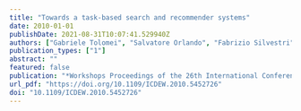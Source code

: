 ```yaml
---
title: "Towards a task-based search and recommender systems"
date: 2010-01-01
publishDate: 2021-08-31T10:07:41.529940Z
authors: ["Gabriele Tolomei", "Salvatore Orlando", "Fabrizio Silvestri"]
publication_types: ["1"]
abstract: ""
featured: false
publication: "*Workshops Proceedings of the 26th International Conference on Data Engineering, ICDE 2010, March 1-6, 2010, Long Beach, California, USA*"
url_pdf: "https://doi.org/10.1109/ICDEW.2010.5452726"
doi: "10.1109/ICDEW.2010.5452726"
---
```



